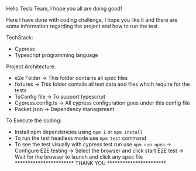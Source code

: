 Hello Tesla Team, I hope you all are doing good!

Here I have done with coding challenge, I hope you like it and there are some information regarding the project and how to run the test.

TechStack:
* Cypress
* Typescript programming language

Project Architecture:
* e2e Folder -> This folder contains all spec files
* fixtures -> This folder contails all test data and files which require for the tests
* TsConfig file -> To support typescript 
* Cypress.config.ts -> All cypress configuration goes under this config file
* Packet.json -> Dependency management

To Execute the coding:
* Install npm dependencies using `npm i` or `npm install`
* To run the test headless mode use `npm test` command
* To see the test visually with cypress test run use `npm run open` 
    -> Configure E2E testing
    -> Select the browser and click start E2E test
    -> Wait for the browser to launch and click any spec file
*********************** THANK YOU ***********************

